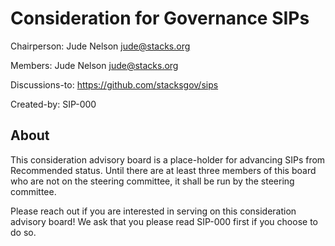 # Consideration for Governance SIPs

Chairperson: Jude Nelson <jude@stacks.org>

Members: Jude Nelson <jude@stacks.org>

Discussions-to: https://github.com/stacksgov/sips

Created-by: SIP-000

## About

This consideration advisory board is a place-holder for advancing SIPs from
Recommended status.  Until there are at least three members of this board who
are not on the steering committee, it shall be run by the steering committee.

Please reach out if you are interested in serving on this consideration advisory
board!  We ask that you please read SIP-000 first if you choose to do so.
